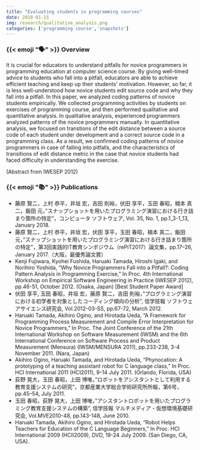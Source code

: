 ```yaml
---
title: "Evaluating students in programming courses"
date: 2018-01-15
img: research/qualitative_analysis.png
categories: ['programming course','snapshots']
---
```


### {{< emoji ":speaking_head:" >}} Overview

It is crucial for educators to understand pitfalls for novice programmers in programming education at computer science course.
By giving well-timed advice to students who fall into a pitfall, educators are able to achieve efficient teaching and keep up their students' motivation.
However, so far, it is less well-understood how novice students edit source code and why they fall into a pitfall.
In this paper, we analyzed coding patterns of novice students empirically.
We collected programming activities by students on exercises of programming course, and then performed qualitative and quantitative analysis.
In qualitative analysis, experienced programmers analyzed patterns of the novice programmers manually.
In quantitative analysis, we focused on transtions of the edit distance between a source code of each student under development and a correct source code in a programming class.
As a result, we confirmed coding patterns of novice programmers in case of falling into pitfalls, and the characteristics of transitions of edit distance metric in the case that novice students had faced difficulty in understanding the exercise.

(Abstract from IWESEP 2012)


### {{< emoji ":books:" >}} Publications

* 藤原 賢二，上村 恭平，井垣 宏，吉田 則裕，伏田 享平，玉田 春昭，楠本 真二，飯田 元，”スナップショットを用いたプログラミング演習における行き詰まり箇所の特定”，コンピュータ ソフトウェア, Vol. 35, No. 1, pp.1_3-1_13, January 2018.
* 藤原 賢二，上村 恭平，井垣 宏，伏田 享平，玉田 春昭，楠本 真二，飯田 元，”スナップショットを用いたプログラミング演習における行き詰まり箇所の特定”，第3回実践的IT教育シンポジウム（rePiT2017）論文集，pp.17–26, January 2017.（大阪，最優秀論文賞）
* Kenji Fujiwara, Kyohei Fushida, Haruaki Tamada, Hiroshi Igaki, and Norihiro Yoshida, “Why Novice Programmers Fall into a Pitfall?: Coding Pattern Analysis in Programming Exercise,” In Proc. 4th International Workshop on Empirical Software Engineering in Practice (IWESEP 2012), pp.46-51, October 2012. (Osaka, Japan) [Best Student Paper Award]
* 伏田 享平, 玉田 春昭，井垣 宏，藤原 賢二，吉田 則裕，”プログラミング演習における初学者を対象としたコーディング傾向の分析”, 信学技報 ソフトウェアサイエンス研究会, Vol.2012-03-SS, pp.67-72, March 2012.
* Haruaki Tamada, Akihiro Ogino, and Hirotada Ueda, “A Framework for Programming Process Measurement and Compile Error Interpretation for Novice Programmers,” In Proc. The Joint Conference of the 21th International Workshop on Software Measurement (IWSM) and the 6th International Conference on Software Process and Product Measurement (Mensura) (IWSM/MENSURA 2011), pp.233-238, 3-4 November 2011. (Nara, Japan)
* Akihiro Ogino, Haruaki Tamada, and Hirotada Ueda, “Phynocation: A prototyping of a teaching assistant robot for C language class,” In Proc. HCI International 2011 (HCI2011), 9-14 July 2011. (Orlando, Florida, USA)
* 荻野 晃大，玉田 春昭，上田 博唯，”ロボットをアシスタントとして利用する教育支援システムの研究”，京都産業大学総合学術研究所所報，第6号，pp.45–54, July 2011.
* 玉田 春昭，荻野 晃大，上田 博唯，”アシスタントロボットを用いたプログラミング教育支援システムの構築”, 信学技報 マルチメディア・仮想環境基礎研究会, Vol.MVE2010-48, pp.143-148, June 2010.
* Haruaki Tamada, Akihiro Ogino, and Hirotada Ueda, “Robot Helps Teachers for Education of the C Language Beginners,” In Proc. HCI International 2009 (HCII2009), DVD, 19-24 July 2009. (San Diego, CA, USA).
